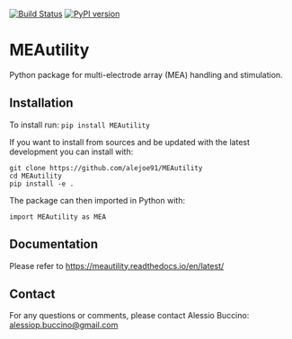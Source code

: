 [![Build Status](https://github.com/alejoe91/MEAutility/actions/workflows/python-package.yml/badge.svg)](https://github.com/alejoe91/MEAutility/actions/workflows/python-package.yml/badge.svg) [![PyPI version](https://badge.fury.io/py/MEAutility.svg)](https://badge.fury.io/py/MEAutility)

# MEAutility

Python package for multi-electrode array (MEA) handling and stimulation.

## Installation

To install run:
`pip install MEAutility`

If you want to install from sources and be updated with the latest development you can install with:
```
git clone https://github.com/alejoe91/MEAutility
cd MEAutility
pip install -e .
```

The package can then imported in Python with:

`import MEAutility as MEA`

## Documentation

Please refer to https://meautility.readthedocs.io/en/latest/ 

## Contact

For any questions or comments, please contact Alessio Buccino: alessiop.buccino@gmail.com
